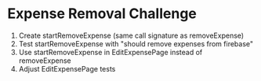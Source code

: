 # Expense Removal Challenge

1. Create startRemoveExpense (same call signature as removeExpense)
2. Test startRemoveExpense with "should remove expenses from firebase"
3. Use startRemoveExpense in EditExpensePage instead of removeExpense
4. Adjust EditExpensePage tests